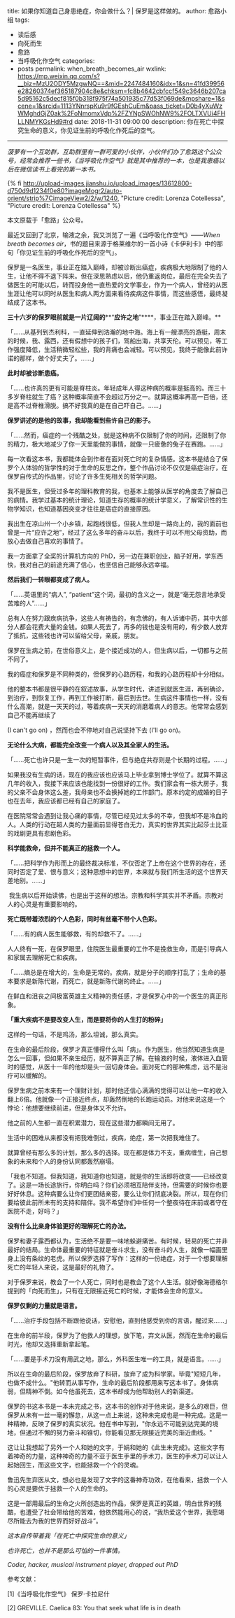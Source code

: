 title: 如果你知道自己身患绝症，你会做什么？| 保罗是这样做的。
author: 愈路小组
tags:
  - 读后感
  - 向死而生
  - 愈路
  - 当呼吸化作空气
categories: 
  - posts
permalink: when_breath_becomes_air
wxlink: https://mp.weixin.qq.com/s?__biz=MzU2ODY5MzgwNQ==&mid=2247484160&idx=1&sn=41fd39956e28260374ef365187904c8e&chksm=fc8b4642cbfccf549c3646b207ca5d95162c5decf815f0b318f975f74a501935c77d53f069de&mpshare=1&scene=1&srcid=1113YNnrspKu9r9fGEshCuEm&pass_ticket=D0b4yXuWzWMghdGjZ0ak%2FoNmomxVdp%2FZYNpSWOhNW9%2FOLTXVUi4FHLLNMYKGsHd9#rd
date: 2018-11-31 09:00:00
description: 你在死亡中探究生命的意义，你见证生前的呼吸化作死后的空气。
---


_菠萝有一个互助群，互助群里有一群可爱的小伙伴，小伙伴们办了愈路这个公众号，经常会推荐一些书，《当呼吸化作空气》就是其中推荐的一本，也是我患癌以后在微信读书上看完的第一本书。_

{% fi http://upload-images.jianshu.io/upload_images/13612800-d750d9d1234f0e80?imageMogr2/auto-orient/strip%7CimageView2/2/w/1240, "Picture credit: Lorenza Cotellessa", "Picture credit: Lorenza Cotellessa" %}

<!-- more -->

本文原载于「愈路」公众号。

最近又回到了北京，输液之余，我又浏览了一遍《当呼吸化作空气》——_When breath becomes air_，书的题目来源于格莱维尔的一首小诗《卡伊利卡》中的那句「你见证生前的呼吸化作死后的空气」。

保罗是一名医生，事业正在踏入巅峰，却被诊断出癌症，疾病极大地限制了他的人生，让他不得不退下阵来。但在深思熟虑以后，他仍重返岗位，最后在完全失去了做医生的可能以后，转而投身他一直热爱的文学事业，作为一个病人，曾经的从医生涯让他可以同时从医生和病人两方面来看待疾病这件事情，而这些感悟，最终凝结成了这本书。

**三十六岁的保罗眼前就是一片辽阔的****“****应许之地****”****，事业正在踏入巅峰。**

「……从基列到杰利科，一直延伸到浩瀚的地中海。海上有一艘漂亮的游艇，周末的时候，我、露西，还有假想中的孩子们，驾船出海，共享天伦。可以预见，等工作强度降低，生活稍微轻松些，我的背痛也会减轻。可以预见，我终于能像此前许诺的那样，做个好丈夫了。……」

**此时却被诊断患癌。**

「……也许真的更有可能是脊柱炎。年轻成年人得这种病的概率是挺高的。而三十多岁脊柱就生了癌？这种概率简直不会超过万分之一。就算这概率再高一百倍，还是高不过脊椎滑脱。搞不好我真的是在自己吓自己。……」

**保罗讲述的是他的故事，我却能看到些许自己的影子。**

「……然而，癌症的一个残酷之处，就是这种病不仅限制了你的时间，还限制了你的精力，极大地减少了你一天里能做的事情，就像一只疲惫的兔子在赛跑。……」

每一次看这本书，我都能体会到作者在面对死亡时的复杂情感。这本书是结合了保罗个人体验的哲学性的对于生命的反思之作，整个作品讨论不仅仅是癌症治疗，在保罗自传式的作品里，讨论了许多生死相关的哲学问题。

我不是医生，但受过多年的理科教育的我，也基本上能够从医学的角度去了解自己的病情。我学过基本的统计理论，知道生存的概率的统计学意义，了解常识性的生物学知识，也知道基因突变才往往是癌症的直接原因。

我出生在凉山州一个小乡镇，起跑线很低，但我人生却是一路向上的，我的面前也曾是一片“应许之地”，经过了这么多年的奋斗以后，我终于可以不用父母资助，而放心去做自己喜欢的事情了。

我一方面拿了全奖的计算机方向的 PhD，另一边在兼职创业，脑子好用，学东西快，我对自己的前途充满了信心，也坚信自己能够永远幸福。

**然后我们一转眼都变成了病人。**

「……英语里的“病人”, “patient”这个词，最初的含义之一，就是“毫无怨言地承受苦难的人”……」

总有人在努力跟疾病抗争，这些人有祷告的，有念佛的，有人诉诸中药，其中大部分人都会花费大量的金钱。如果人死去了，再多的钱也是没有用的，有少数人放弃了抵抗，这些钱也许可以留给父母，亲戚，朋友。

保罗在生病之前，在世俗意义上，是个接近成功的人，但生病以后，一切都与之前不同了。

我的癌症和保罗是不同种类的，但保罗的心路历程，和我的心路历程却十分相似。

他的整本书都是很平静的在叙述故事，从学生时代，讲述到就医生涯，再到确诊，到治疗，到恢复工作，再到工作被打断，最后到去世。生病这件事情也一样，没有什么高潮，就是一天天的过，等着疾病一天天的消磨着病人的意志。他常常会感到自己不能再继续了

(I can't go on) ，然而也会不停地对自己说坚持下去 (I'll go on)。

**无论什么大病，都能完全改变一个病人以及其全家人的生活。**

「……死亡也许只是一生一次的短暂事件，但与绝症共存则是个长期的过程。……」

如果我没有生病的话，现在的我应该也应该马上毕业拿到博士学位了。就算不算这几年的收入，我接下来应该也能找到一份很好的工作。我们家会有一栋大房子，我的父亲不会身体这么差，我母亲也不会换掉她的工作部门。原本约定的成婚的日子也在去年，我应该都已经有自己的家庭了。

在医院常常会遇到让我心痛的事情，尽管已经见过太多的不幸，但我却不是冷血的人。人类的行动在超人类的力量面前显得苍白无力，真实的世界其实比起莎士比亚的戏剧更具有悲剧色彩。

**科学能救命，但并不能真正的拯救一个人。**

「……把科学作为形而上的最终裁决标准，不仅否定了上帝在这个世界的存在，还同时否定了爱、恨与意义；这种思想中的世界，本来就与我们所生活的这个世界天差地别。……」

 我生病以后开始读佛，也是出于这样的想法。宗教和科学其实并不矛盾。宗教对人的心灵是有重要影响的。

**死亡既带着浓烈的个人色彩，同时有丝毫不带个人色彩。**

「……有的病人医生能够救，有的却救不了。……」

人人终有一死，在保罗眼里，住院医生最重要的工作不是挽救生命，而是引导病人和家属去理解死亡和疾病。

「……熵总是在增大的，生命是无常的。疾病，就是分子的顺序打乱了；生命的基本要求是新陈代谢，而死亡，就是新陈代谢的终止。……」

在鲜血和沮丧之间极富英雄主义精神的责任感，才是保罗心中的一个医生的真正形象。

**「重大疾病不是要改变人生，而是要将你的人生打的粉碎」**

这样的一句话，不是鸡汤，那么坦诚，那么真实。

在生命的最后阶段，保罗才真正懂得什么叫「病」。作为医生，他当然知道生病是怎么一回事，但如果不亲生经历，就不算真正了解。在输液的时候，液体进入血管时的感觉，从医十一年的他却是头一回切身体会。面对死亡的那种焦虑，远不是治疗可以缓解的。

保罗生病之前本来有一个理财计划，那时他还信心满满的觉得可以让他一年的收入翻上6倍。他就像一个正接近终点，却轰然倒地的长跑运动员。对他来说这是一个悖论：他想要继续前进，但是身体又不允许。

他之前的人生都一直在积累潜力，现在这些潜力都瞬间无用了。

生活中的困难从来都没有把我难倒过，疾病，绝症，第一次把我难住了。

就算曾经有那么多的计划，那么多的选择。现在都是体力不支，重病缠生，自己想象的未来和个人的身份认同都轰然崩塌。

「我也不知道。但我知道，我知道你也知道，就是你的生活即将改变——已经改变了。这是一场长途旅行，你明白吗？你们必须相互陪伴支持，但需要的时候你也要好好休息。这种病要么让你们更团结亲密，要么让你们彻底决裂。所以，现在你们要给彼此前所未有的支持和陪伴。我不希望你们中任何一个整夜待在床前或者守在医院不走，好吗？」

**没有什么比亲身体验更好的理解死亡的办法。**

保罗和妻子露西都认为，生活绝不是要一味地躲避痛苦。有时候，轻易的死亡并非最好的结局。生命体最重要的特征就是奋斗求生，没有奋斗的人生，就像一幅画里身上没有条纹的老虎。所以保罗选择了写作：这样的一份绝症，对于一个想要理解死亡的年轻人来说，这是最好的礼物了。

对于保罗来说，教会了一个人死亡，同时也是教会了这个人生活。就好像海德格尔提到的「向死而生」，只有在无限接近死亡的时候，才能体会生命的意义。

**保罗仅剩的力量就是语言。**

「……治疗手段包括不断跟他说话，安慰他，直到他感受到你的言语，醒过来……」

在生命的前半段，保罗为了他救人的理想，放下笔，弃文从医，然而在生命的最后时光，他却又选择重新拿起笔。

「……要是手术刀没有用武之地，那么，外科医生唯一的工具，就是语言。……」

所以在生命的最后阶段，保罗放弃了科研，放弃了成为科学家。毕竟"短短几年，也做不成什么。"他转而从事写作，生命的最后阶段都用来写这本书了。身体病弱，但精神不倒。如今他虽死去，这本书却成为他帮助别人的新渠道。

保罗的书这本书是一本未完成之书，这本书的创作对于他来说，是多么的艰巨，但保罗从未有一丝一毫的懈怠，从这一点上来说，这种未完成也是一种完成。这是一种精神，反映了保罗的真实状况。他在书中写到，"你永远不可能到达完美的境地，但通过不懈的努力奋斗和锥切，你能看见那无限接近完美的渐近曲线。"

这让让我想起了另外一个人和她的文字，于娟和她的《此生未完成》。这些文字有着神奇的力量，这种神奇的力量不亚于医生手里的手术刀，医生的手术刀可以让人起始回生，而这些文字，也能拯救一个个的灵魂。

鲁迅先生弃医从文，想必也是发现了文字的这番神奇功效，在他看来，拯救一个人的心灵是要优于拯救一个人的生命的。

这是一部用最后的生命之火所创造出的作品，保罗是真正的英雄，明白世界的残酷，也遭受了社会带给他的苦难，他依然能用心的说，“我热爱这个世界，我愿竭尽所能去为我的世界而好好战斗”。

_这本自传带着我「在死亡中探究生命的意义」_

_也许死亡，也并不是那么可怕的一件事情。_

_Coder, hacker, musical instrument player, dropped out PhD_

参考文献：

\[1\]《当呼吸化作空气》 保罗·卡拉尼什

\[2\] GREVILLE. Caelica 83: You that seek what life is in death 